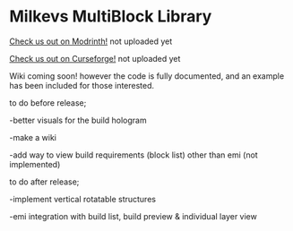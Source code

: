 # Milkevs MultiBlock Library

[Check us out on Modrinth!]() not uploaded yet

[Check us out on Curseforge!]() not uploaded yet

Wiki coming soon! however the code is fully documented, and an example has been included for those interested.

to do before release;

  -better visuals for the build hologram
  
  -make a wiki

  -add way to view build requirements (block list) other than emi (not implemented)



to do after release;

  -implement vertical rotatable structures

  -emi integration with build list, build preview & individual layer view
